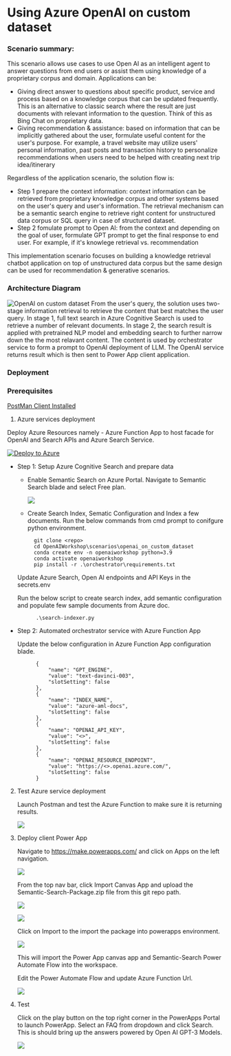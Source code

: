 # Using Azure OpenAI on custom dataset
### Scenario summary:
This scenario allows use cases to use Open AI as an intelligent agent to answer questions from end users or assist them using knowledge of a proprietary corpus and domain.
Applications can be: 
- Giving direct answer to questions about specific product, service and process based on a knowledge corpus that can be updated frequently. This is an alternative to classic search where the result are just documents with relevant information to the question. Think of this as Bing Chat on proprietary data.
- Giving recommendation & assistance: based on information that can be implicitly gathered about the user, formulate useful content for the user's purpose. For example, a travel website may utilize users' personal information, past posts and transaction history to personalize recommendations when users need to be helped with creating next trip idea/itinerary

Regardless of the application scenario, the solution flow is:
- Step 1 prepare the context information: context information can be retrieved from proprietary knowledge corpus and other systems based on the user's query and user's information. The retrieval mechanism can be a semantic search engine to retrieve right content for unstructured data corpus or SQL query in case of structured dataset.
- Step 2 fomulate prompt to Open AI: from the context and depending on the goal of user, formulate GPT prompt to get the final response to end user. For example, if it's knowlege retrieval vs. recommendation

This implementation scenario focuses on building a knowledge retrieval chatbot application on top of unstructured data corpus but the same design can be used for recommendation & generative scenarios.

### Architecture Diagram
![OpenAI on custom dataset](../../documents/media/openaioncustomdataset.png)
From the user's query, the solution uses two-stage information retrieval to retrieve the content that best matches the user query. 
In stage 1, full text search in Azure Cognitive Search is used to retrieve a number of relevant documents. In stage 2, the search result is applied with pretrained NLP model and embedding search to further narrow down the the most relavant content. The content is used by orchestrator service to form a prompt to OpenAI deployment of LLM. The OpenAI service returns result which is then sent to Power App client application.
### Deployment


### Prerequisites

[PostMan Client Installed](https://www.postman.com/downloads/)



1. Azure services deployment

Deploy Azure Resources namely - Azure Function App to host facade for OpenAI and Search APIs and Azure Search Service. 


[![Deploy to Azure](https://aka.ms/deploytoazurebutton)](https://portal.azure.com/#create/Microsoft.Template/uri/https%3A%2F%2Fraw.githubusercontent.com%2Fanildwarepo%2FOpenAIWorkshop%2Fmain%2Fscenarios%2Fopenai_on_custom_dataset%2Fdeploy%2Fazure-deploy.json%3Ftoken%3DGHSAT0AAAAAAB647FGDJN6PKBFHRLVI62USY77A5AQ)



- Step 1: Setup Azure Cognitive Search and prepare data

    * Enable Semantic Search on Azure Portal. Navigate to Semantic Search blade and select Free plan. 
    
        ![](../../documents/media/enable-semantic-search.png)

    * Create Search Index, Sematic Configuration and Index a few documents.
      Run the below commands from cmd prompt to conifgure python environment. 

            
            git clone <repo>
            cd OpenAIWorkshop\scenarios\openai_on_custom_dataset
            conda create env -n openaiworkshop python=3.9
            conda activate openaiworkshop
            pip install -r .\orchestrator\requirements.txt

     Update Azure Search, Open AI endpoints and API Keys in the secrets.env

     Run the below script to create search index, add semantic configuration and populate few sample documents from Azure doc. 


            .\search-indexer.py
            
        

- Step 2: Automated orchestrator service with Azure Function App

    Update the below configuration in Azure Function App configuration blade. 

            {
                "name": "GPT_ENGINE",
                "value": "text-davinci-003",
                "slotSetting": false
            },
            {
                "name": "INDEX_NAME",
                "value": "azure-aml-docs",
                "slotSetting": false
            },
            {
                "name": "OPENAI_API_KEY",
                "value": "<>",
                "slotSetting": false
            },
            {
                "name": "OPENAI_RESOURCE_ENDPOINT",
                "value": "https://<>.openai.azure.com/",
                "slotSetting": false
            }

2. Test Azure service deployment

    Launch Postman and test the Azure Function to make sure it is returning results. 

    ![](../../documents/media/postman.png)

3. Deploy client Power App

    Navigate to https://make.powerapps.com/ and click on Apps on the left navigation. 

    ![](../../documents/media/powerapps1.png)

    From the top nav bar, click Import Canvas App and upload the Semantic-Search-Package.zip file from this git repo path. 

    ![](../../documents/media/powerapps2.png)

    ![](../../documents/media/powerapps3.png)

    Click on Import to the import the package into powerapps environment. 

    ![](../../documents/media/powerapps4.png)

    This will import the Power App canvas app and Semantic-Search Power Automate Flow into the workspace. 

    Edit the Power Automate Flow and update Azure Function Url. 
    
    ![](../../documents/media/powerapps5.png)

4. Test

    Click on the play button on the top right corner in the PowerApps Portal to launch PowerApp.
    Select an  FAQ from dropdown and click Search. This is should bring up the answers powered by Open AI GPT-3 Models. 



    ![](../../documents/media/powerapps6.png)